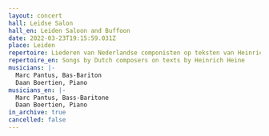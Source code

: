```yaml
---
layout: concert
hall: Leidse Salon
hall_en: Leiden Saloon and Buffoon
date: 2022-03-23T19:15:59.031Z
place: Leiden
repertoire: Liederen van Nederlandse componisten op teksten van Heinrich Heine
repertoire_en: Songs by Dutch composers on texts by Heinrich Heine
musicians: |-
  Marc Pantus, Bas-Bariton
  Daan Boertien, Piano
musicians_en: |-
  Marc Pantus, Bass-Baritone
  Daan Boertien, Piano
in_archive: true
cancelled: false
---
```

